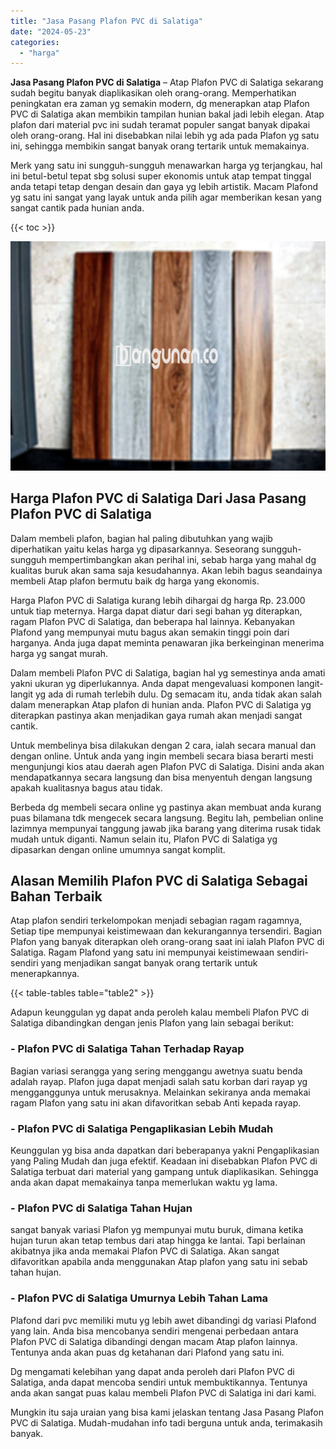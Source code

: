 ```yaml
---
title: "Jasa Pasang Plafon PVC di Salatiga"
date: "2024-05-23"
categories: 
  - "harga"
---
```


**Jasa Pasang Plafon PVC di Salatiga** – Atap Plafon PVC di Salatiga sekarang sudah begitu banyak diaplikasikan oleh orang-orang. Memperhatikan peningkatan era zaman yg semakin modern, dg menerapkan atap Plafon PVC di Salatiga akan membikin tampilan hunian bakal jadi lebih elegan. Atap plafon dari material pvc ini sudah teramat populer sangat banyak dipakai oleh orang-orang. Hal ini disebabkan nilai lebih yg ada pada Plafon yg satu ini, sehingga membikin sangat banyak orang tertarik untuk memakainya.

Merk yang satu ini sungguh-sungguh menawarkan harga yg terjangkau, hal ini betul-betul tepat sbg solusi super ekonomis untuk atap tempat tinggal anda tetapi tetap dengan desain dan gaya yg lebih artistik. Macam Plafond yg satu ini sangat yang layak untuk anda pilih agar memberikan kesan yang sangat cantik pada hunian anda.

{{< toc >}}

![Jasa Pasang Plafon PVC di Salatiga](/images/flafond-pvc-murah02.png)

## Harga Plafon PVC di Salatiga Dari Jasa Pasang Plafon PVC di Salatiga

Dalam membeli plafon, bagian hal paling dibutuhkan yang wajib diperhatikan yaitu kelas harga yg dipasarkannya. Seseorang sungguh-sungguh mempertimbangkan akan perihal ini, sebab harga yang mahal dg kualitas buruk akan sama saja kesudahannya. Akan lebih bagus seandainya membeli Atap plafon bermutu baik dg harga yang ekonomis.

Harga Plafon PVC di Salatiga kurang lebih dihargai dg harga Rp. 23.000 untuk tiap meternya. Harga dapat diatur dari segi bahan yg diterapkan, ragam Plafon PVC di Salatiga, dan beberapa hal lainnya. Kebanyakan Plafond yang mempunyai mutu bagus akan semakin tinggi poin dari harganya. Anda juga dapat meminta penawaran jika berkeinginan menerima harga yg sangat murah.

Dalam membeli Plafon PVC di Salatiga, bagian hal yg semestinya anda amati yakni ukuran yg diperlukannya. Anda dapat mengevaluasi komponen langit-langit yg ada di rumah terlebih dulu. Dg semacam itu, anda tidak akan salah dalam menerapkan Atap plafon di hunian anda. Plafon PVC di Salatiga yg diterapkan pastinya akan menjadikan gaya rumah akan menjadi sangat cantik.

Untuk membelinya bisa dilakukan dengan 2 cara, ialah secara manual dan dengan online. Untuk anda yang ingin membeli secara biasa berarti mesti mengunjungi kios atau daerah agen Plafon PVC di Salatiga. Disini anda akan mendapatkannya secara langsung dan bisa menyentuh dengan langsung apakah kualitasnya bagus atau tidak.

Berbeda dg membeli secara online yg pastinya akan membuat anda kurang puas bilamana tdk mengecek secara langsung. Begitu lah, pembelian online lazimnya mempunyai tanggung jawab jika barang yang diterima rusak tidak mudah untuk diganti. Namun selain itu, Plafon PVC di Salatiga yg dipasarkan dengan online umumnya sangat komplit.

## Alasan Memilih Plafon PVC di Salatiga Sebagai Bahan Terbaik

Atap plafon sendiri terkelompokan menjadi sebagian ragam ragamnya, Setiap tipe mempunyai keistimewaan dan kekurangannya tersendiri. Bagian Plafon yang banyak diterapkan oleh orang-orang saat ini ialah Plafon PVC di Salatiga. Ragam Plafond yang satu ini mempunyai keistimewaan sendiri-sendiri yang menjadikan sangat banyak orang tertarik untuk menerapkannya.

{{< table-tables table="table2" >}}

Adapun keunggulan yg dapat anda peroleh kalau membeli Plafon PVC di Salatiga dibandingkan dengan jenis Plafon yang lain sebagai berikut:

### \- Plafon PVC di Salatiga Tahan Terhadap Rayap

Bagian variasi serangga yang sering menggangu awetnya suatu benda adalah rayap. Plafon juga dapat menjadi salah satu korban dari rayap yg mengganggunya untuk merusaknya. Melainkan sekiranya anda memakai ragam Plafon yang satu ini akan difavoritkan sebab Anti kepada rayap.

### \- Plafon PVC di Salatiga Pengaplikasian Lebih Mudah

Keunggulan yg bisa anda dapatkan dari beberapanya yakni Pengaplikasian yang Paling Mudah dan juga efektif. Keadaan ini disebabkan Plafon PVC di Salatiga terbuat dari material yang gampang untuk diaplikasikan. Sehingga anda akan dapat memakainya tanpa memerlukan waktu yg lama.

### \- Plafon PVC di Salatiga Tahan Hujan

sangat banyak variasi Plafon yg mempunyai mutu buruk, dimana ketika hujan turun akan tetap tembus dari atap hingga ke lantai. Tapi berlainan akibatnya jika anda memakai Plafon PVC di Salatiga. Akan sangat difavoritkan apabila anda menggunakan Atap plafon yang satu ini sebab tahan hujan.

### \- Plafon PVC di Salatiga Umurnya Lebih Tahan Lama

Plafond dari pvc memiliki mutu yg lebih awet dibandingi dg variasi Plafond yang lain. Anda bisa mencobanya sendiri mengenai perbedaan antara Plafon PVC di Salatiga dibandingi dengan macam Atap plafon lainnya. Tentunya anda akan puas dg ketahanan dari Plafond yang satu ini.

Dg mengamati kelebihan yang dapat anda peroleh dari Plafon PVC di Salatiga, anda dapat mencoba sendiri untuk membuktikannya. Tentunya anda akan sangat puas kalau membeli Plafon PVC di Salatiga ini dari kami.

Mungkin itu saja uraian yang bisa kami jelaskan tentang Jasa Pasang Plafon PVC di Salatiga. Mudah-mudahan info tadi berguna untuk anda, terimakasih banyak.
